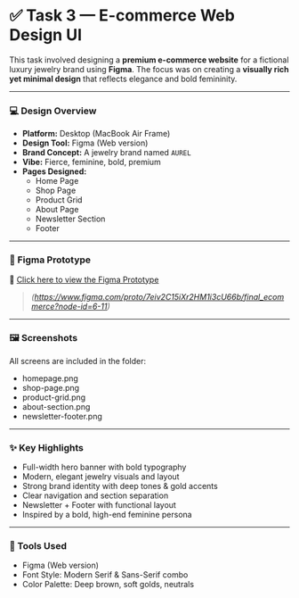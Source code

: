 # ✅ Task 3 — E-commerce Web Design UI

This task involved designing a **premium e-commerce website** for a fictional luxury jewelry brand using **Figma**. The focus was on creating a **visually rich yet minimal design** that reflects elegance and bold femininity.

---

### 💻 Design Overview

- **Platform:** Desktop (MacBook Air Frame)  
- **Design Tool:** Figma (Web version)  
- **Brand Concept:** A jewelry brand named `AUREL`  
- **Vibe:** Fierce, feminine, bold, premium  
- **Pages Designed:**  
  - Home Page  
  - Shop Page  
  - Product Grid  
  - About Page  
  - Newsletter Section  
  - Footer

---

### 🔗 Figma Prototype

🔗 [Click here to view the Figma Prototype](https://www.figma.com/proto/7eiv2C15iXr2HM1i3cU66b/final_ecommerce?node-id=6-11&t=W2Ax8GoNcC0XtA8J-1&scaling=contain&content-scaling=fixed&page-id=0%3A1&starting-point-node-id=6%3A11)

> *(https://www.figma.com/proto/7eiv2C15iXr2HM1i3cU66b/final_ecommerce?node-id=6-11)*

---

### 🖼 Screenshots

All screens are included in the folder:  
- homepage.png  
- shop-page.png 
- product-grid.png  
- about-section.png 
- newsletter-footer.png  

---

### ✨ Key Highlights

- Full-width hero banner with bold typography  
- Modern, elegant jewelry visuals and layout  
- Strong brand identity with deep tones & gold accents  
- Clear navigation and section separation  
- Newsletter + Footer with functional layout  
- Inspired by a bold, high-end feminine persona

---

### 🧰 Tools Used

- Figma (Web version)  
- Font Style: Modern Serif & Sans-Serif combo  
- Color Palette: Deep brown, soft golds, neutrals
